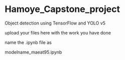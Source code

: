 # Hamoye_Capstone_project
Object detection using TensorFlow and YOLO v5

upload your files here with the work you have done 

name the .ipynb file as 

modelname_maeat95.ipynb